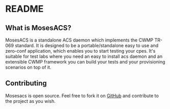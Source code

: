 README
======

What is MosesACS?
----------------

MosesACS is a standalone ACS daemon which implements the CWMP
TR-069 standard.
It is designed to be a portable/standalone easy to use and
zero-conf application, which enables you to start testing your cpes.
It's suitable for test labs where you need an easy to install
acs daemon and an extensible CWMP framework you can build your
tests and your provisioning scenarios on top of it.

Contributing
------------

Mosesacs is open source. Feel free to fork it on [GitHub][1] and
contribute to the project as you wish.

[1]: http://github.com/lucacervasio/mosesacs
